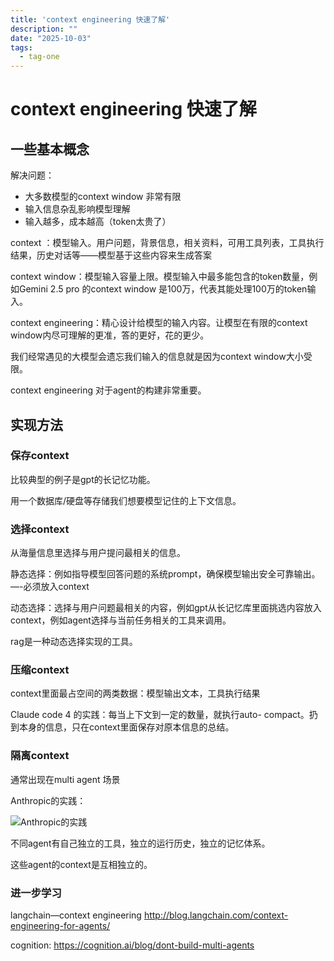 ```yaml
---
title: 'context engineering 快速了解'
description: ""
date: "2025-10-03"
tags:
  - tag-one
---
```


# context engineering 快速了解

## 一些基本概念

解决问题：

- 大多数模型的context window 非常有限
- 输入信息杂乱影响模型理解
- 输入越多，成本越高（token太贵了）

context ：模型输入。用户问题，背景信息，相关资料，可用工具列表，工具执行结果，历史对话等——模型基于这些内容来生成答案

context window：模型输入容量上限。模型输入中最多能包含的token数量，例如Gemini 2.5 pro 的context window 是100万，代表其能处理100万的token输入。

context engineering：精心设计给模型的输入内容。让模型在有限的context window内尽可理解的更准，答的更好，花的更少。

我们经常遇见的大模型会遗忘我们输入的信息就是因为context window大小受限。

context engineering 对于agent的构建非常重要。

## 实现方法

### 保存context

比较典型的例子是gpt的长记忆功能。

用一个数据库/硬盘等存储我们想要模型记住的上下文信息。

### 选择context

从海量信息里选择与用户提问最相关的信息。

静态选择：例如指导模型回答问题的系统prompt，确保模型输出安全可靠输出。—-必须放入context

动态选择：选择与用户问题最相关的内容，例如gpt从长记忆库里面挑选内容放入context，例如agent选择与当前任务相关的工具来调用。

rag是一种动态选择实现的工具。

### 压缩context

context里面最占空间的两类数据：模型输出文本，工具执行结果

Claude code 4 的实践：每当上下文到一定的数量，就执行auto- compact。扔到本身的信息，只在context里面保存对原本信息的总结。

### 隔离context

通常出现在multi agent 场景

Anthropic的实践：

![Anthropic的实践](https://github.com/user-attachments/assets/1b74dea7-0a62-4700-a8b4-6c5138be9ec4) 

不同agent有自己独立的工具，独立的运行历史，独立的记忆体系。

这些agent的context是互相独立的。

### 进一步学习

langchain—context engineering http://blog.langchain.com/context-engineering-for-agents/

cognition: https://cognition.ai/blog/dont-build-multi-agents
